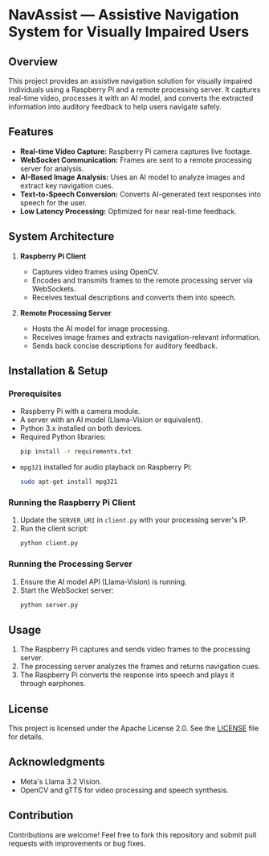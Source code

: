 # NavAssist — Assistive Navigation System for Visually Impaired Users

## Overview
This project provides an assistive navigation solution for visually impaired individuals using a Raspberry Pi and a remote processing server. It captures real-time video, processes it with an AI model, and converts the extracted information into auditory feedback to help users navigate safely.

## Features
- **Real-time Video Capture:** Raspberry Pi camera captures live footage.
- **WebSocket Communication:** Frames are sent to a remote processing server for analysis.
- **AI-Based Image Analysis:** Uses an AI model to analyze images and extract key navigation cues.
- **Text-to-Speech Conversion:** Converts AI-generated text responses into speech for the user.
- **Low Latency Processing:** Optimized for near real-time feedback.

## System Architecture
1. **Raspberry Pi Client**
   - Captures video frames using OpenCV.
   - Encodes and transmits frames to the remote processing server via WebSockets.
   - Receives textual descriptions and converts them into speech.
   
2. **Remote Processing Server**
   - Hosts the AI model for image processing.
   - Receives image frames and extracts navigation-relevant information.
   - Sends back concise descriptions for auditory feedback.

## Installation & Setup
### Prerequisites
- Raspberry Pi with a camera module.
- A server with an AI model (Llama-Vision or equivalent).
- Python 3.x installed on both devices.
- Required Python libraries:
  ```sh
  pip install -r requirements.txt
  ```
- `mpg321` installed for audio playback on Raspberry Pi:
  ```sh
  sudo apt-get install mpg321
  ```

### Running the Raspberry Pi Client
1. Update the `SERVER_URI` in `client.py` with your processing server's IP.
2. Run the client script:
   ```sh
   python client.py
   ```

### Running the Processing Server
1. Ensure the AI model API (Llama-Vision) is running.
2. Start the WebSocket server:
   ```sh
   python server.py
   ```

## Usage
1. The Raspberry Pi captures and sends video frames to the processing server.
2. The processing server analyzes the frames and returns navigation cues.
3. The Raspberry Pi converts the response into speech and plays it through earphones.

## License
This project is licensed under the Apache License 2.0. See the [LICENSE](LICENSE) file for details.

## Acknowledgments
- Meta's Llama 3.2 Vision.
- OpenCV and gTTS for video processing and speech synthesis.

## Contribution
Contributions are welcome! Feel free to fork this repository and submit pull requests with improvements or bug fixes.

